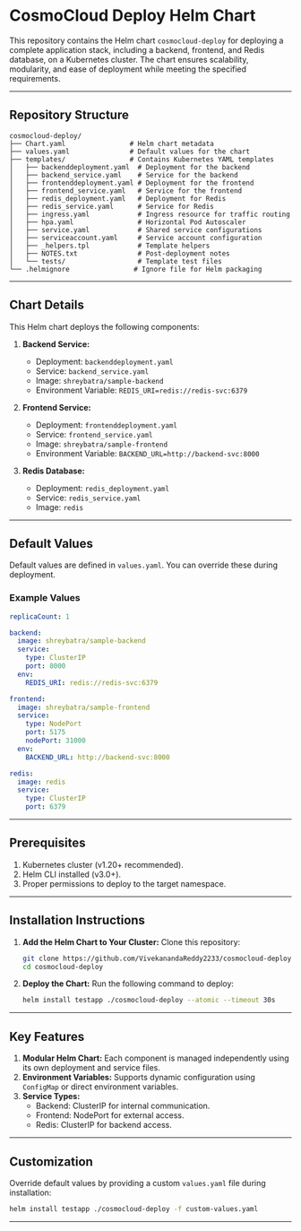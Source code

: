 
# **CosmoCloud Deploy Helm Chart**

This repository contains the Helm chart `cosmocloud-deploy` for deploying a complete application stack, including a backend, frontend, and Redis database, on a Kubernetes cluster. The chart ensures scalability, modularity, and ease of deployment while meeting the specified requirements.

---

## **Repository Structure**

```plaintext
cosmocloud-deploy/
├── Chart.yaml                # Helm chart metadata
├── values.yaml               # Default values for the chart
├── templates/                # Contains Kubernetes YAML templates
│   ├── backenddeployment.yaml  # Deployment for the backend
│   ├── backend_service.yaml    # Service for the backend
│   ├── frontenddeployment.yaml # Deployment for the frontend
│   ├── frontend_service.yaml   # Service for the frontend
│   ├── redis_deployment.yaml   # Deployment for Redis
│   ├── redis_service.yaml      # Service for Redis
│   ├── ingress.yaml            # Ingress resource for traffic routing
│   ├── hpa.yaml                # Horizontal Pod Autoscaler
│   ├── service.yaml            # Shared service configurations
│   ├── serviceaccount.yaml     # Service account configuration
│   ├── _helpers.tpl            # Template helpers
│   ├── NOTES.txt               # Post-deployment notes
│   └── tests/                  # Template test files
└── .helmignore                # Ignore file for Helm packaging
```

---

## **Chart Details**

This Helm chart deploys the following components:
1. **Backend Service:**
   - Deployment: `backenddeployment.yaml`
   - Service: `backend_service.yaml`
   - Image: `shreybatra/sample-backend`
   - Environment Variable: `REDIS_URI=redis://redis-svc:6379`

2. **Frontend Service:**
   - Deployment: `frontenddeployment.yaml`
   - Service: `frontend_service.yaml`
   - Image: `shreybatra/sample-frontend`
   - Environment Variable: `BACKEND_URL=http://backend-svc:8000`

3. **Redis Database:**
   - Deployment: `redis_deployment.yaml`
   - Service: `redis_service.yaml`
   - Image: `redis`



---

## **Default Values**

Default values are defined in `values.yaml`. You can override these during deployment.

### **Example Values**
```yaml
replicaCount: 1

backend:
  image: shreybatra/sample-backend
  service:
    type: ClusterIP
    port: 8000
  env:
    REDIS_URI: redis://redis-svc:6379

frontend:
  image: shreybatra/sample-frontend
  service:
    type: NodePort
    port: 5175
    nodePort: 31000
  env:
    BACKEND_URL: http://backend-svc:8000

redis:
  image: redis
  service:
    type: ClusterIP
    port: 6379
```

---

## **Prerequisites**

1. Kubernetes cluster (v1.20+ recommended).
2. Helm CLI installed (v3.0+).
3. Proper permissions to deploy to the target namespace.

---

## **Installation Instructions**

1. **Add the Helm Chart to Your Cluster:**
   Clone this repository:
   ```bash
   git clone https://github.com/VivekanandaReddy2233/cosmocloud-deploy.git
   cd cosmocloud-deploy
   ```

2. **Deploy the Chart:**
   Run the following command to deploy:
   ```bash
   helm install testapp ./cosmocloud-deploy --atomic --timeout 30s
   ```

---

## **Key Features**

1. **Modular Helm Chart:** Each component is managed independently using its own deployment and service files.
2. **Environment Variables:** Supports dynamic configuration using `ConfigMap` or direct environment variables.
3. **Service Types:**
   - Backend: ClusterIP for internal communication.
   - Frontend: NodePort for external access.
   - Redis: ClusterIP for backend access.


---

## **Customization**

Override default values by providing a custom `values.yaml` file during installation:
```bash
helm install testapp ./cosmocloud-deploy -f custom-values.yaml
```

---



